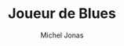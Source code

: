 ---
layout: post
title: Joueur de Blues
author: Michel Jonas
language: "Français"
image:
  artist: michel-jonas.png
---